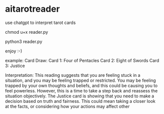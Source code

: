 # aitarotreader
use chatgpt to interpret tarot cards

chmod u+x reader.py

python3 reader.py

enjoy :-) 

example:
Card Draw:
Card 1: Four of Pentacles
Card 2: Eight of Swords
Card 3: Justice

Interpretation:
This reading suggests that you are feeling stuck in a situation, and you may be feeling trapped or restricted. You may be feeling trapped by your own thoughts and beliefs, and this could be causing you to feel powerless. However, this is a time to take a step back and reassess the situation objectively. The Justice card is showing that you need to make a decision based on truth and fairness. This could mean taking a closer look at the facts, or considering how your actions may affect other
